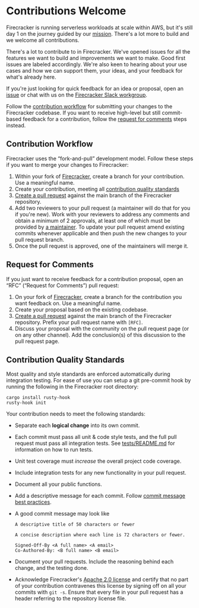 # Contributions Welcome

Firecracker is running serverless workloads at scale within AWS, but it's still
day 1 on the journey guided by our [mission](CHARTER.md). There's a lot more to
build and we welcome all contributions.

There's a lot to contribute to in Firecracker. We've opened issues for all the
features we want to build and improvements we want to make. Good first issues
are labeled accordingly. We're also keen to hearing about your use cases and how
we can support them, your ideas, and your feedback for what's already here.

If you're just looking for quick feedback for an idea or proposal, open an
[issue](https://github.com/firecracker-microvm/firecracker/issues) or chat with
us on the [Firecracker Slack workgroup](https://firecracker-microvm.slack.com).

Follow the [contribution workflow](#contribution-workflow) for submitting your
changes to the Firecracker codebase. If you want to receive high-level but still
commit-based feedback for a contribution, follow the
[request for comments](#request-for-comments) steps instead.

## Contribution Workflow

Firecracker uses the “fork-and-pull” development model. Follow these steps if
you want to merge your changes to Firecracker:

1. Within your fork of
   [Firecracker](https://github.com/firecracker-microvm/firecracker), create a
   branch for your contribution. Use a meaningful name.
1. Create your contribution, meeting all
   [contribution quality standards](#contribution-quality-standards)
1. [Create a pull request](https://help.github.com/articles/creating-a-pull-request-from-a-fork/)
   against the main branch of the Firecracker repository.
1. Add two reviewers to your pull request (a maintainer will do that for you if
   you're new). Work with your reviewers to address any comments and obtain a
   minimum of 2 approvals, at least one of which must be provided by
   [a maintainer](MAINTAINERS.md).
   To update your pull request amend existing commits whenever applicable and
   then push the new changes to your pull request branch.
1. Once the pull request is approved, one of the maintainers will merge it.

## Request for Comments

If you just want to receive feedback for a contribution proposal, open an “RFC”
(“Request for Comments”) pull request:

1. On your fork of
   [Firecracker](https://github.com/firecracker-microvm/firecracker), create a
   branch for the contribution you want feedback on. Use a meaningful name.
1. Create your proposal based on the existing codebase.
1. [Create a pull request](https://help.github.com/articles/creating-a-pull-request-from-a-fork/)
   against the main branch of the Firecracker repository. Prefix your pull
   request name with `[RFC]`.
1. Discuss your proposal with the community on the pull request page (or on any
   other channel). Add the conclusion(s) of this discussion to the pull request
   page.

## Contribution Quality Standards

Most quality and style standards are enforced automatically during integration
testing. For ease of use you can setup a git pre-commit hook by running the
following in the Firecracker root directory:

```
cargo install rusty-hook
rusty-hook init
```

Your contribution needs to meet the following standards:

- Separate each **logical change** into its own commit.
- Each commit must pass all unit & code style tests, and the full pull request
  must pass all integration tests. See [tests/README.md](tests/README.md) for
  information on how to run tests.
- Unit test coverage must _increase_ the overall project code coverage.
- Include integration tests for any new functionality in your pull request.
- Document all your public functions.
- Add a descriptive message for each commit. Follow
  [commit message best practices](https://github.com/erlang/otp/wiki/writing-good-commit-messages).
- A good commit message may look like

  ```
  A descriptive title of 50 characters or fewer

  A concise description where each line is 72 characters or fewer.

  Signed-Off-By <A full name> <A email>
  Co-Authored-By: <B full name> <B email>
  ```

- Document your pull requests. Include the reasoning behind each change, and
  the testing done.
- Acknowledge Firecracker's [Apache 2.0 license](LICENSE) and certify that no
  part of your contribution contravenes this license by signing off on all your
  commits with `git -s`. Ensure that every file in your pull request has a
  header referring to the repository license file.
